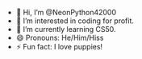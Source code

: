 - 👋 Hi, I’m @NeonPython42000
- 👀 I’m interested in coding for profit. 
- 🌱 I’m currently learning CS50.
- 😄 Pronouns: He/Him/Hiss
- ⚡ Fun fact: I love puppies!

<!---
NeonPython42000/NeonPython42000 is a ✨ special ✨ repository because its `README.md` (this file) appears on your GitHub profile.
You can click the Preview link to take a look at your changes.
--->
